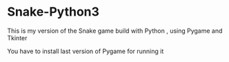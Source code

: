 # Snake-Python3
This is my version of the Snake game build with Python , using Pygame and Tkinter

You have to install last version of Pygame for running it


